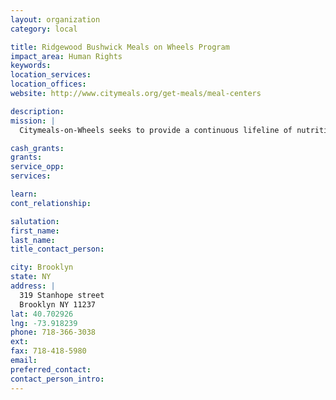 ```yaml
---
layout: organization
category: local

title: Ridgewood Bushwick Meals on Wheels Program
impact_area: Human Rights
keywords: 
location_services: 
location_offices: 
website: http://www.citymeals.org/get-meals/meal-centers

description: 
mission: |
  Citymeals-on-Wheels seeks to provide a continuous lifeline of nutritious food and human company to home-bound elderly New Yorkers in need, thereby helping them to live with dignity in their own familiar homes and communities.

cash_grants: 
grants: 
service_opp: 
services: 

learn: 
cont_relationship: 

salutation: 
first_name: 
last_name: 
title_contact_person: 

city: Brooklyn
state: NY
address: |
  319 Stanhope street  
  Brooklyn NY 11237
lat: 40.702926
lng: -73.918239
phone: 718-366-3038
ext: 
fax: 718-418-5980
email: 
preferred_contact: 
contact_person_intro: 
---
```

